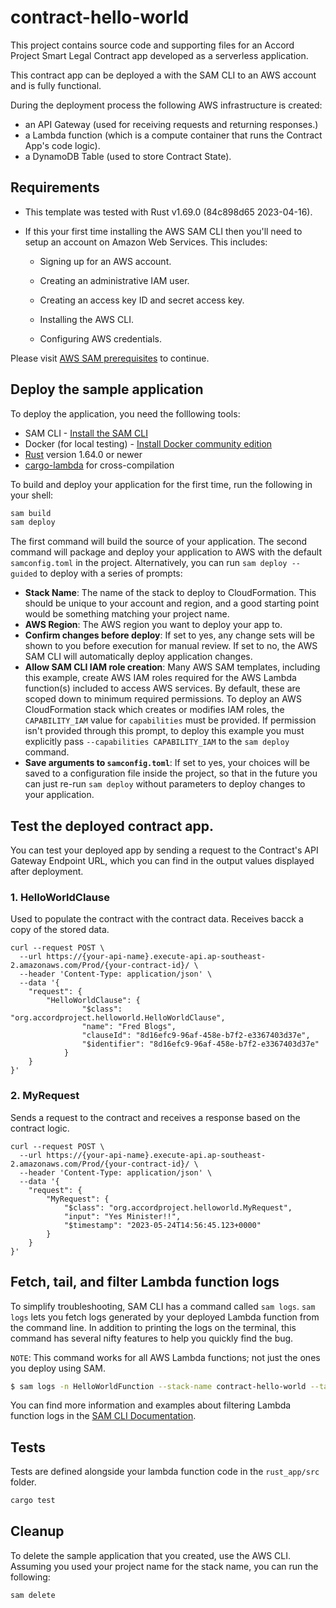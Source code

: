 # contract-hello-world

This project contains source code and supporting files for an Accord Project Smart Legal Contract app developed as a serverless application. 

This contract app can be deployed a with the SAM CLI to an AWS account and is fully functional.

During the deployment process the following AWS infrastructure is created:

- an API Gateway (used for receiving requests and returning responses.)
- a Lambda function (which is a compute container that runs the Contract App's code logic).
- a DynamoDB Table (used to store Contract State).

## Requirements

* This template was tested with Rust v1.69.0 (84c898d65 2023-04-16).

* If this your first time installing the AWS SAM CLI then you'll need to setup an account on Amazon Web Services. This includes:

  - Signing up for an AWS account.

  - Creating an administrative IAM user.

  - Creating an access key ID and secret access key.

  - Installing the AWS CLI.

  - Configuring AWS credentials.

Please visit [AWS SAM prerequisites](https://docs.aws.amazon.com/serverless-application-model/latest/developerguide/prerequisites.html) to continue.

## Deploy the sample application

To deploy the application, you need the folllowing tools:

* SAM CLI - [Install the SAM CLI](https://docs.aws.amazon.com/serverless-application-model/latest/developerguide/serverless-sam-cli-install.html)
* Docker (for local testing) - [Install Docker community edition](https://hub.docker.com/search/?type=edition&offering=community)
* [Rust](https://www.rust-lang.org/) version 1.64.0 or newer
* [cargo-lambda](https://github.com/cargo-lambda/cargo-lambda) for cross-compilation

To build and deploy your application for the first time, run the following in your shell:

```bash
sam build
sam deploy
```

The first command will build the source of your application. The second command will package and deploy your application to AWS with the default `samconfig.toml` in the project. Alternatively, you can run `sam deploy --guided` to deploy with a series of prompts:

* **Stack Name**: The name of the stack to deploy to CloudFormation. This should be unique to your account and region, and a good starting point would be something matching your project name.
* **AWS Region**: The AWS region you want to deploy your app to.
* **Confirm changes before deploy**: If set to yes, any change sets will be shown to you before execution for manual review. If set to no, the AWS SAM CLI will automatically deploy application changes.
* **Allow SAM CLI IAM role creation**: Many AWS SAM templates, including this example, create AWS IAM roles required for the AWS Lambda function(s) included to access AWS services. By default, these are scoped down to minimum required permissions. To deploy an AWS CloudFormation stack which creates or modifies IAM roles, the `CAPABILITY_IAM` value for `capabilities` must be provided. If permission isn't provided through this prompt, to deploy this example you must explicitly pass `--capabilities CAPABILITY_IAM` to the `sam deploy` command.
* **Save arguments to `samconfig.toml`**: If set to yes, your choices will be saved to a configuration file inside the project, so that in the future you can just re-run `sam deploy` without parameters to deploy changes to your application.

## Test the deployed contract app.

You can test your deployed app by sending a request to the Contract's API Gateway Endpoint URL, which you can find in the output values displayed after deployment.

### 1. HelloWorldClause 

Used to populate the contract with the contract data. Receives bacck a copy of the stored data.

```
curl --request POST \
  --url https://{your-api-name}.execute-api.ap-southeast-2.amazonaws.com/Prod/{your-contract-id}/ \
  --header 'Content-Type: application/json' \
  --data '{
    "request": {
        "HelloWorldClause": {
  				"$class": "org.accordproject.helloworld.HelloWorldClause",
  				"name": "Fred Blogs",
  				"clauseId": "8d16efc9-96af-458e-b7f2-e3367403d37e",
  				"$identifier": "8d16efc9-96af-458e-b7f2-e3367403d37e"
			}
    }
}'
```

### 2. MyRequest

Sends a request to the contract and receives a response based on the contract logic.

```
curl --request POST \
  --url https://{your-api-name}.execute-api.ap-southeast-2.amazonaws.com/Prod/{your-contract-id}/ \
  --header 'Content-Type: application/json' \
  --data '{
    "request": {
        "MyRequest": {
            "$class": "org.accordproject.helloworld.MyRequest",
            "input": "Yes Minister!!",
            "$timestamp": "2023-05-24T14:56:45.123+0000"
        }
    }
}'
```


## Fetch, tail, and filter Lambda function logs

To simplify troubleshooting, SAM CLI has a command called `sam logs`. `sam logs` lets you fetch logs generated by your deployed Lambda function from the command line. In addition to printing the logs on the terminal, this command has several nifty features to help you quickly find the bug.

`NOTE`: This command works for all AWS Lambda functions; not just the ones you deploy using SAM.

```bash
$ sam logs -n HelloWorldFunction --stack-name contract-hello-world --tail
```

You can find more information and examples about filtering Lambda function logs in the [SAM CLI Documentation](https://docs.aws.amazon.com/serverless-application-model/latest/developerguide/serverless-sam-cli-logging.html).

## Tests

Tests are defined alongside your lambda function code in the `rust_app/src` folder.

```bash
cargo test
```


## Cleanup

To delete the sample application that you created, use the AWS CLI. Assuming you used your project name for the stack name, you can run the following:

```bash
sam delete
```
